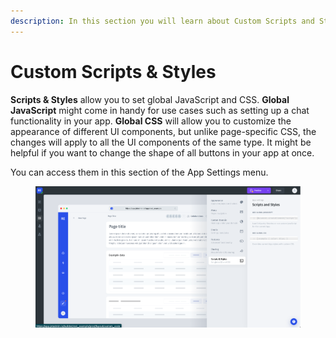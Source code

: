 ```yaml
---
description: In this section you will learn about Custom Scripts and Styles
---
```


# Custom Scripts & Styles

**Scripts & Styles** allow you to set global JavaScript and CSS. **Global JavaScript** might come in handy for use cases such as setting up a chat functionality in your app. **Global CSS** will allow you to customize the appearance of different UI components, but unlike page-specific CSS, the changes will apply to all the UI components of the same type. It might be helpful if you want to change the shape of all buttons in your app at once.

You can access them in this section of the App Settings menu.

<figure><img src="../../../../.gitbook/assets/image (11) (5).png" alt=""><figcaption></figcaption></figure>
